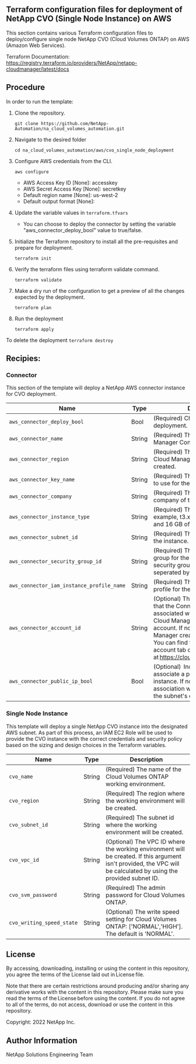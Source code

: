 ## Terraform configuration files for deployment of NetApp CVO (Single Node Instance) on AWS
This section contains various Terraform configuration files to deploy/configure single node NetApp CVO (Cloud Volumes ONTAP) on AWS (Amazon Web Services).

Terraform Documentation: https://registry.terraform.io/providers/NetApp/netapp-cloudmanager/latest/docs

## Procedure
In order to run the template:
1. Clone the repository.

    ```git clone https://github.com/NetApp-Automation/na_cloud_volumes_automation.git```
2. Navigate to the desired folder

    ```cd na_cloud_volumes_automation/aws/cvo_single_node_deployment```
3. Configure AWS credentials from the CLI.
    ```
    aws configure
    ```

    - AWS Access Key ID [None]: accesskey
    - AWS Secret Access Key [None]: secretkey
    - Default region name [None]: us-west-2
    - Default output format [None]:

4. Update the variable values in ```terraform.tfvars```
      + You can choose to deploy the connector by setting the variable "aws_connector_deploy_bool" value to true/false.

5. Initialize the Terraform repository to install all the pre-requisites and prepare for deployment.

    ```terraform init```
6. Verify the terraform files using terraform validate command.

    ```terraform validate```
7. Make a dry run of the configuration to get a preview of all the changes expected by the deployment.

    ```terraform plan```
8. Run the deployment

    ```terraform apply```

To delete the deployment
    ```terraform destroy```

## Recipies:

### Connector  
This section of the template will deploy a NetApp AWS connector instance for CVO deployment.

| Name | Type | Description |
| --- | --- | --- |
| `aws_connector_deploy_bool ` | Bool | (Required) Check for Connector deployment.  |
| `aws_connector_name` | String | (Required) The name of the Cloud Manager Connector. |
| `aws_connector_region` | String | (Required) The region where the Cloud Manager Connector will be created. |
| `aws_connector_key_name` | String | (Required) The name of the key pair to use for the Connector instance. |
| `aws_connector_company` | String | (Required) The name of the company of the user. |
| `aws_connector_instance_type` | String | (Required) The type of instance (for example, t3.xlarge). At least 4 CPU and 16 GB of memory are required. |
| `aws_connector_subnet_id` | String | (Required) The ID of the subnet for the instance. |
| `aws_connector_security_group_id` | String | (Required) The ID of the security group for the instance, multiple security groups can be provided seperated by ','. |
| `aws_connector_iam_instance_profile_name` | String | (Required) The name of the instance profile for the Connector. |
| `aws_connector_account_id` | String | (Optional) The NetApp account ID that the Connector will be associated with. If not provided, Cloud Manager uses the first account. If no account exists, Cloud Manager creates a new account. You can find the account ID in the account tab of Cloud Manager at https://cloudmanager.netapp.com. |
| `aws_connector_public_ip_bool` | Bool | (Optional)  Indicates whether to associate a public IP address to the instance. If not provided, the association will be done based on the subnet's configuration. |

### Single Node Instance
This template will deploy a single NetApp CVO instance into the designated AWS subnet. As part of this process, an IAM EC2 Role will be used to provide the CVO instance with the correct credentials and security policy based on the sizing and design choices in the Terraform variables.

| Name | Type | Description |
| --- | --- | --- |
| `cvo_name ` | String | (Required) The name of the Cloud Volumes ONTAP working environment. |
| `cvo_region` | String | (Required) The region where the working environment will be created. |
| `cvo_subnet_id` | String | (Required) The subnet id where the working environment will be created. |
| `cvo_vpc_id` | String | (Optional) The VPC ID where the working environment will be created. If this argument isn't provided, the VPC will be calculated by using the provided subnet ID. |
| `cvo_svm_password` | String | (Required) The admin password for Cloud Volumes ONTAP. |
| `cvo_writing_speed_state` | String | (Optional) The write speed setting for Cloud Volumes ONTAP: ['NORMAL','HIGH']. The default is 'NORMAL'. |


## License
By accessing, downloading, installing or using the content in this repository, you agree the terms of the License laid out in License file.

Note that there are certain restrictions around producing and/or sharing any derivative works with the content in this repository. Please make sure you read the terms of the License before using the content. If you do not agree to all of the terms, do not access, download or use the content in this repository.

Copyright: 2022 NetApp Inc.  

## Author Information
NetApp Solutions Engineering Team
